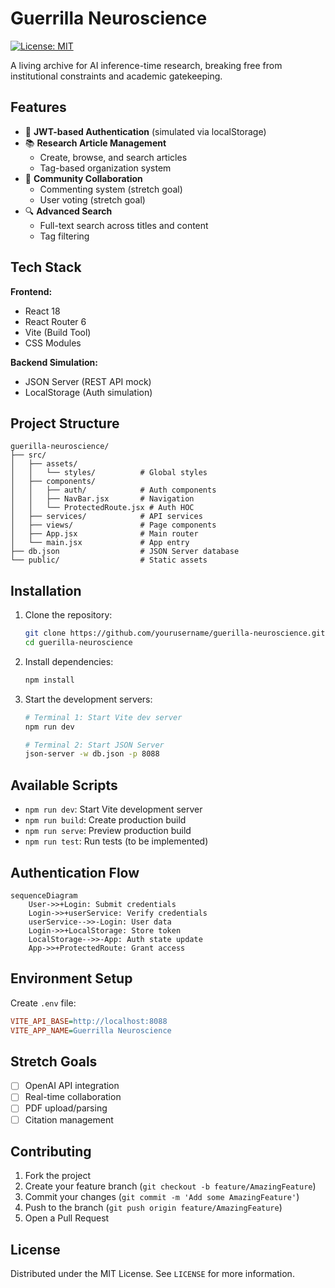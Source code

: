 # Guerrilla Neuroscience

[![License: MIT](https://img.shields.io/badge/License-MIT-yellow.svg)](https://opensource.org/licenses/MIT)

A living archive for AI inference-time research, breaking free from institutional constraints and academic gatekeeping.

## Features

- 🔐 **JWT-based Authentication** (simulated via localStorage)
- 📚 **Research Article Management**
  - Create, browse, and search articles
  - Tag-based organization system
- 💬 **Community Collaboration**
  - Commenting system (stretch goal)
  - User voting (stretch goal)
- 🔍 **Advanced Search**
  - Full-text search across titles and content
  - Tag filtering

## Tech Stack

**Frontend:**
- React 18
- React Router 6
- Vite (Build Tool)
- CSS Modules

**Backend Simulation:**
- JSON Server (REST API mock)
- LocalStorage (Auth simulation)

## Project Structure

```
guerilla-neuroscience/
├── src/
│   ├── assets/
│   │   └── styles/          # Global styles
│   ├── components/
│   │   ├── auth/            # Auth components
│   │   ├── NavBar.jsx       # Navigation
│   │   └── ProtectedRoute.jsx # Auth HOC
│   ├── services/            # API services
│   ├── views/               # Page components
│   ├── App.jsx              # Main router
│   └── main.jsx             # App entry
├── db.json                  # JSON Server database
└── public/                  # Static assets
```

## Installation

1. Clone the repository:
   ```bash
   git clone https://github.com/yourusername/guerilla-neuroscience.git
   cd guerilla-neuroscience
   ```

2. Install dependencies:
   ```bash
   npm install
   ```

3. Start the development servers:
   ```bash
   # Terminal 1: Start Vite dev server
   npm run dev
   
   # Terminal 2: Start JSON Server
   json-server -w db.json -p 8088
   ```

## Available Scripts

- `npm run dev`: Start Vite development server
- `npm run build`: Create production build
- `npm run serve`: Preview production build
- `npm run test`: Run tests (to be implemented)

## Authentication Flow

```mermaid
sequenceDiagram
    User->>+Login: Submit credentials
    Login->>+userService: Verify credentials
    userService-->>-Login: User data
    Login->>+LocalStorage: Store token
    LocalStorage-->>-App: Auth state update
    App->>+ProtectedRoute: Grant access
```

## Environment Setup

Create `.env` file:

```ini
VITE_API_BASE=http://localhost:8088
VITE_APP_NAME=Guerrilla Neuroscience
```

## Stretch Goals

- [ ] OpenAI API integration
- [ ] Real-time collaboration
- [ ] PDF upload/parsing
- [ ] Citation management

## Contributing

1. Fork the project
2. Create your feature branch (`git checkout -b feature/AmazingFeature`)
3. Commit your changes (`git commit -m 'Add some AmazingFeature'`)
4. Push to the branch (`git push origin feature/AmazingFeature`)
5. Open a Pull Request

## License

Distributed under the MIT License. See `LICENSE` for more information.
